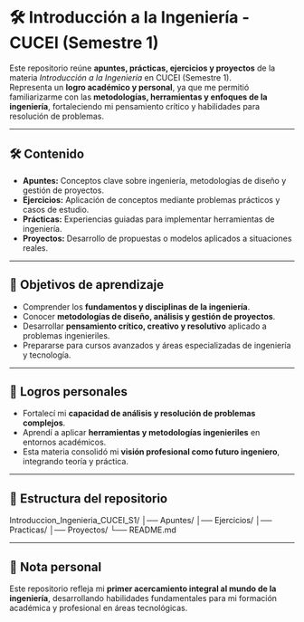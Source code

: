 # 🛠️ Introducción a la Ingeniería - CUCEI (Semestre 1)

Este repositorio reúne **apuntes, prácticas, ejercicios y proyectos** de la materia *Introducción a la Ingeniería* en CUCEI (Semestre 1).  
Representa un **logro académico y personal**, ya que me permitió familiarizarme con las **metodologías, herramientas y enfoques de la ingeniería**, fortaleciendo mi pensamiento crítico y habilidades para resolución de problemas.

---

## 🛠️ Contenido
- **Apuntes:** Conceptos clave sobre ingeniería, metodologías de diseño y gestión de proyectos.  
- **Ejercicios:** Aplicación de conceptos mediante problemas prácticos y casos de estudio.  
- **Prácticas:** Experiencias guiadas para implementar herramientas de ingeniería.  
- **Proyectos:** Desarrollo de propuestas o modelos aplicados a situaciones reales.  

---

## 🎯 Objetivos de aprendizaje
- Comprender los **fundamentos y disciplinas de la ingeniería**.  
- Conocer **metodologías de diseño, análisis y gestión de proyectos**.  
- Desarrollar **pensamiento crítico, creativo y resolutivo** aplicado a problemas ingenieriles.  
- Prepararse para cursos avanzados y áreas especializadas de ingeniería y tecnología.  

---

## 🚀 Logros personales
- Fortalecí mi **capacidad de análisis y resolución de problemas complejos**.  
- Aprendí a aplicar **herramientas y metodologías ingenieriles** en entornos académicos.  
- Esta materia consolidó mi **visión profesional como futuro ingeniero**, integrando teoría y práctica.  

---

## 📂 Estructura del repositorio
Introduccion_Ingenieria_CUCEI_S1/
│── Apuntes/
│── Ejercicios/
│── Practicas/
│── Proyectos/
└── README.md

---

## 📌 Nota personal
Este repositorio refleja mi **primer acercamiento integral al mundo de la ingeniería**, desarrollando habilidades fundamentales para mi formación académica y profesional en áreas tecnológicas.
